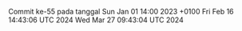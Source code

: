 Commit ke-55 pada tanggal Sun Jan 01 14:00 2023 +0100
Fri Feb 16 14:43:06 UTC 2024
Wed Mar 27 09:43:04 UTC 2024

